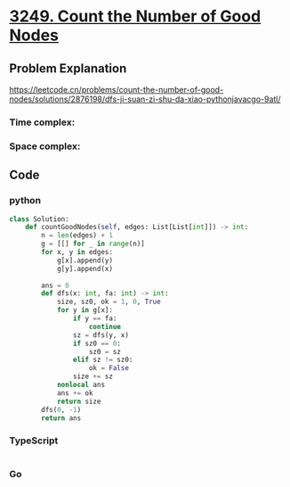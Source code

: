 # [3249. Count the Number of Good Nodes](https://leetcode.cn/problems/count-the-number-of-good-nodes/description/)

## Problem Explanation
https://leetcode.cn/problems/count-the-number-of-good-nodes/solutions/2876198/dfs-ji-suan-zi-shu-da-xiao-pythonjavacgo-9atl/
### Time complex:

### Space complex:

## Code

### python
```python
class Solution:
    def countGoodNodes(self, edges: List[List[int]]) -> int:
        n = len(edges) + 1
        g = [[] for _ in range(n)]
        for x, y in edges:
            g[x].append(y)
            g[y].append(x)
        
        ans = 0
        def dfs(x: int, fa: int) -> int:
            size, sz0, ok = 1, 0, True
            for y in g[x]:
                if y == fa:
                    continue
                sz = dfs(y, x)
                if sz0 == 0:
                    sz0 = sz
                elif sz != sz0:
                    ok = False
                size += sz
            nonlocal ans
            ans += ok
            return size
        dfs(0, -1)
        return ans
```

### TypeScript
```TypeScript


```

### Go
```go
```